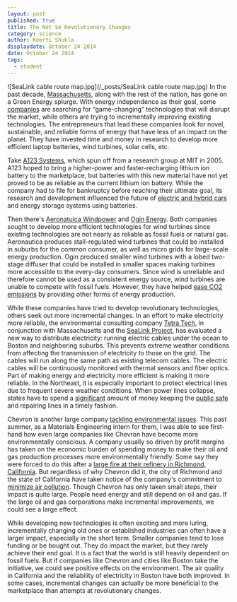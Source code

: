 ```yaml
---
layout: post
published: true
title: The Not So Revolutionary Changes
category: science
author: Keerti Shukla
displaydate: October 24 2014
date: October 24 2014
tags: 
  - student
---
```


![SeaLink cable route map.jpg](/_posts/SeaLink cable route map.jpg) In the past decade, [Massachusetts](http://www.cityofboston.gov/eeos/), along with the rest of the nation, has gone on a Green Energy splurge. With energy independence as their goal, some [companies](http://www.boston.com/business/gallery/massgreencompanies/) are searching for “game-changing” technologies that will disrupt the market, while others are trying to incrementally improving existing technologies. The entrepreneurs that lead these companies look for novel, sustainable, and reliable forms of energy that have less of an impact on the planet. They have invested time and money in research to develop more efficient laptop batteries, wind turbines, solar cells, etc.

Take [A123 Systems](http://www.a123systems.com/), which spun off from a research group at MIT in 2005. A123 hoped to bring a higher-power and faster-recharging lithium ion battery to the marketplace, but batteries with this new material have not yet proved to be as reliable as the current lithium ion battery. While the company had to file for bankruptcy before reaching their ultimate goal, its research and development influenced the future of [electric and hybrid cars](http://wheels.blogs.nytimes.com/2011/10/12/chevrolet-to-sell-purely-electric-spark-hatchback-in-u-s/?ref=automobiles) and energy storage systems using batteries. 

Then there's [Aeronatuica Windpower](http://www.aeronauticawind.com/index.php) and [Ogin Energy](http://www.oginenergy.com/). Both companies sought to develop more efficient technologies for wind turbines since existing technologies are not nearly as reliable as fossil fuels or natural gas. Aeronautica produces stall-regulated wind turbines that could be installed in suburbs for the common consumer, as well as micro grids for large-scale energy production. Ogin produced smaller wind turbines with a lobed two-stage diffuser that could be installed in smaller spaces making turbines more accessible to the every-day consumers. Since wind is unreliable and therefore cannot be used as a consistent energy source, wind turbines are unable to compete with fossil fuels. However, they have helped [ease CO2 emissions](http://energy.gov/articles/energy-dept-reports-us-wind-energy-production-and-manufacturing-reaches-record-highs) by providing other forms of energy production.

While these companies have tried to develop revolutionary technologies, others seek out more incremental changes. In an effort to make electricity more reliable, the environmental consulting company [Tetra Tech](http://www.tetratech.com/), in conjunction with Massachusetts and the [SeaLink Project](http://www.bostonglobe.com/opinion/editorials/2014/10/15/undersea-electric-cables-offer-reliable-option/XZra76spRngJtMhf6UX3PL/story.html), has evaluated a new way to distribute electricity: running electric cables under the ocean to Boston and neighboring suburbs. This prevents extreme weather conditions from affecting the transmission of electricity to those on the grid. The cables will run along the same path as existing telecom cables. The electric cables will be continuously monitored with thermal sensors and fiber optics. Part of making energy and electricity more efficient is making it more reliable. In the Northeast, it is especially important to protect electrical lines due to  frequent severe weather conditions. When power lines collapse, states have to spend a [significant](http://www.bls.gov/ooh/installation-maintenance-and-repair/line-installers-and-repairers.htm) amount of money keeping the [public safe](http://www.mass.gov/eopss/agencies/mema/ready-massachusetts/power-outages-during-cold-weather.html) and repairing lines in a timely fashion. 

Chevron is another large company [tackling environmental issues](http://www.chevron.com/about/ourbusiness/otherbusinesses/technology/). This past summer, as a Materials Engineering intern for them, I was able to see first-hand how even large companies like Chevron have become more environmentally conscious. A company usually so driven by profit margins has taken on the economic burden of spending money to make their oil and gas production processes more environmentally friendly. Some say they were forced to do this after a [large fire at their refinery in Richmond, California](https://www.dir.ca.gov/DIRNews/2013/IR2013-06.html). But regardless of why Chevron did it, the city of Richmond and the state of California have taken notice of the company's commitment to [minimize air pollution](http://www.ci.richmond.ca.us/index.aspx?NID=2645). Though Chevron has only taken small steps, their impact is quite large. People need energy and still depend on oil and gas. If the large oil and gas corporations make incremental improvements, we could see a large effect.  

While developing new technologies is often exciting and more luring, incrementally changing old ones or established industries can often have a larger impact, especially in the short term. Smaller companies tend to lose funding or be bought out. They do impact the market, but they rarely achieve their end goal. It is a fact that the world is still heavily dependent on fossil fuels. But if companies like Chevron and cities like Boston take the initiative, we could see positive effects on the environment. The air quality in California and the reliability of electricity in Boston have both improved. In some cases, incremental changes can actually be more beneficial to the marketplace than attempts at revolutionary changes.